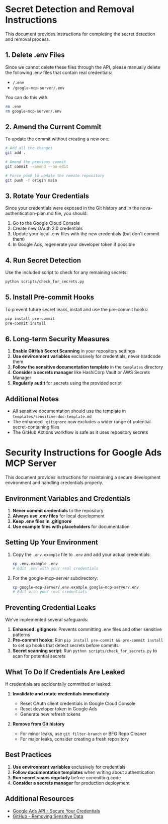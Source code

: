 # Secret Detection and Removal Instructions

This document provides instructions for completing the secret detection and removal process.

## 1. Delete .env Files

Since we cannot delete these files through the API, please manually delete the following .env files that contain real credentials:

- `/.env`
- `/google-mcp-server/.env`

You can do this with:

```bash
rm .env
rm google-mcp-server/.env
```

## 2. Amend the Current Commit

To update the commit without creating a new one:

```bash
# Add all the changes
git add .

# Amend the previous commit
git commit --amend --no-edit

# Force push to update the remote repository
git push -f origin main
```

## 3. Rotate Your Credentials

Since your credentials were exposed in the Git history and in the nova-authentication-plan.md file, you should:

1. Go to the Google Cloud Console
2. Create new OAuth 2.0 credentials
3. Update your local .env files with the new credentials (but don't commit them)
4. In Google Ads, regenerate your developer token if possible

## 4. Run Secret Detection

Use the included script to check for any remaining secrets:

```bash
python scripts/check_for_secrets.py
```

## 5. Install Pre-commit Hooks

To prevent future secret leaks, install and use the pre-commit hooks:

```bash
pip install pre-commit
pre-commit install
```

## 6. Long-term Security Measures

1. **Enable GitHub Secret Scanning** in your repository settings
2. **Use environment variables** exclusively for credentials, never hardcode them
3. **Follow the sensitive documentation template** in the `templates` directory
4. **Consider a secrets manager** like HashiCorp Vault or AWS Secrets Manager
5. **Regularly audit** for secrets using the provided script

## Additional Notes

- All sensitive documentation should use the template in `templates/sensitive-doc-template.md`
- The enhanced `.gitignore` now excludes a wider range of potential secret-containing files
- The GitHub Actions workflow is safe as it uses repository secrets

# Security Instructions for Google Ads MCP Server

This document provides instructions for maintaining a secure development environment and handling credentials properly.

## Environment Variables and Credentials

1. **Never commit credentials** to the repository
2. **Always use .env files** for local development
3. **Keep .env files in .gitignore**
4. **Use example files with placeholders** for documentation

## Setting Up Your Environment

1. Copy the `.env.example` file to `.env` and add your actual credentials:
   ```bash
   cp .env.example .env
   # Edit .env with your real credentials
   ```

2. For the google-mcp-server subdirectory:
   ```bash
   cp google-mcp-server/.env.example google-mcp-server/.env
   # Edit with your real credentials
   ```

## Preventing Credential Leaks

We've implemented several safeguards:

1. **Enhanced .gitignore**: Prevents committing .env files and other sensitive patterns
2. **Pre-commit hooks**: Run `pip install pre-commit && pre-commit install` to set up hooks that detect secrets before commits
3. **Secret scanning script**: Run `python scripts/check_for_secrets.py` to scan for potential secrets

## What To Do If Credentials Are Leaked

If credentials are accidentally committed or leaked:

1. **Invalidate and rotate credentials immediately**
   - Reset OAuth client credentials in Google Cloud Console
   - Reset developer token in Google Ads
   - Generate new refresh tokens

2. **Remove from Git history**
   - For minor leaks, use `git filter-branch` or BFG Repo Cleaner
   - For major leaks, consider creating a fresh repository

## Best Practices

1. **Use environment variables** exclusively for credentials
2. **Follow documentation templates** when writing about authentication
3. **Run secret scans regularly** before committing code
4. **Consider a secrets manager** for production deployment

## Additional Resources

- [Google Ads API - Secure Your Credentials](https://developers.google.com/google-ads/api/docs/productionize/secure-credentials)
- [GitHub - Removing Sensitive Data](https://docs.github.com/en/authentication/keeping-your-account-and-data-secure/removing-sensitive-data-from-a-repository) 